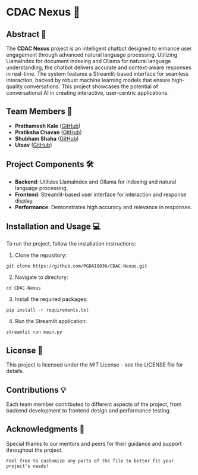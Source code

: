 # CDAC Nexus 🚀

## Abstract 📄

The **CDAC Nexus** project is an intelligent chatbot designed to enhance user engagement through advanced natural language processing. Utilizing LlamaIndex for document indexing and Ollama for natural language understanding, the chatbot delivers accurate and context-aware responses in real-time. The system features a Streamlit-based interface for seamless interaction, backed by robust machine learning models that ensure high-quality conversations. This project showcases the potential of conversational AI in creating interactive, user-centric applications.

## Team Members 👥

- **Prathamesh Kale** ([GitHub](https://github.com/Prathamesh-Kale))
- **Pratiksha Chavan** ([GitHub](https://github.com/pratikshachavan14))
- **Shubham Shaha** ([GitHub](https://github.com/Shubham280296))
- **Utsav** ([GitHub](https://github.com/PGDAI8036/))

## Project Components 🛠️

- **Backend**: Utilizes LlamaIndex and Ollama for indexing and natural language processing.
- **Frontend**: Streamlit-based user interface for interaction and response display.
- **Performance**: Demonstrates high accuracy and relevance in responses.

## Installation and Usage 💻

To run the project, follow the installation instructions:

1. Clone the repository:
```
git clone https://github.com/PGDAI8036/CDAC-Nexus.git
```

2. Navigate to directory:
```
cd CDAC-Nexus
```

3. Install the required packages:
```
pip install -r requirements.txt
```

4. Run the Streamlit application:
```
streamlit run main.py
```

## License 📜

This project is licensed under the MIT License - see the LICENSE file for details.

## Contributions 💡

Each team member contributed to different aspects of the project, from backend development to frontend design and performance testing.

## Acknowledgments 🙏
Special thanks to our mentors and peers for their guidance and support throughout the project.

```Feel free to customize any parts of the file to better fit your project's needs!```
